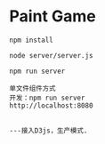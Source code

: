 # Paint Game #


    npm install

    node server/server.js

    npm run server

    单文件组件方式
    开发：npm run server
    http://localhost:8080


    ---接入D3js，生产模式.